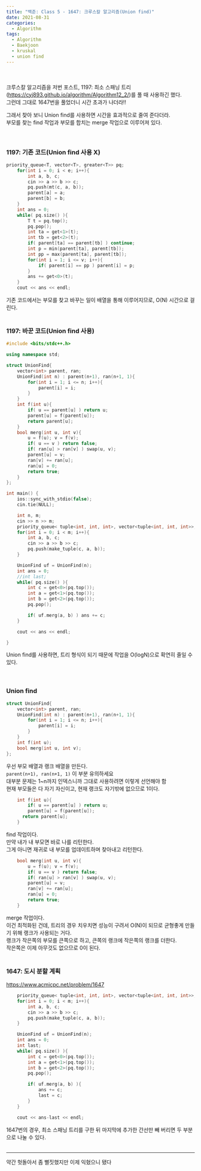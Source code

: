 ```yaml
---
title: "백준: Class 5 - 1647: 크루스칼 알고리즘(Union find)"
date: 2021-08-31
categories:
  - Algorithm
tags:
  - Algorithm
  - Baekjoon
  - kruskal
  - union find
---
```


<br></br>
크루스칼 알고리즘을 저번 포스트, 1197: 최소 스패닝 트리(https://cyj893.github.io/algorithm/Algorithm12_2/)를 풀 때 사용하긴 했다.  
그런데 그대로 1647번을 풀었더니 시간 초과가 나더라!!

그래서 찾아 보니 Union find를 사용하면 시간을 효과적으로 줄여 준다더라.  
부모를 찾는 find 작업과 부모를 합치는 merge 작업으로 이루어져 있다.  
<br></br>

### 1197: 기존 코드(Union find 사용 X)
```cpp
priority_queue<T, vector<T>, greater<T>> pq;
    for(int i = 0; i < e; i++){
        int a, b, c;
        cin >> a >> b >> c;
        pq.push(mt(c, a, b));
        parent[a] = a;
        parent[b] = b;
    }
    int ans = 0;
    while( pq.size() ){
        T t = pq.top();
        pq.pop();
        int ta = get<1>(t);
        int tb = get<2>(t);
        if( parent[ta] == parent[tb] ) continue;
        int p = min(parent[ta], parent[tb]);
        int pp = max(parent[ta], parent[tb]);
        for(int i = 1; i <= v; i++){
            if( parent[i] == pp ) parent[i] = p;
        }
        ans += get<0>(t);
    }
    cout << ans << endl;
```
기존 코드에서는 부모를 찾고 바꾸는 일이 배열을 통해 이루어지므로, O(N) 시간으로 걸린다.
<br></br>

### 1197: 바꾼 코드(Union find 사용)
```cpp
#include <bits/stdc++.h>

using namespace std;

struct UnionFind{
	vector<int> parent, ran;
    UnionFind(int n) : parent(n+1), ran(n+1, 1){
    	for(int i = 1; i <= n; i++){
            parent[i] = i;
    	}
    }
    int f(int u){
    	if( u == parent[u] ) return u;
    	parent[u] = f(parent[u]);
        return parent[u];
    }
    bool merg(int u, int v){
    	u = f(u); v = f(v);
        if( u == v ) return false;
        if( ran[u] > ran[v] ) swap(u, v);
        parent[u] = v;
        ran[v] += ran[u];
        ran[u] = 0;
        return true;
    }
};

int main() {
    ios::sync_with_stdio(false);
    cin.tie(NULL);

    int n, m;
    cin >> n >> m;
    priority_queue< tuple<int, int, int>, vector<tuple<int, int, int>>, greater<> > pq;
    for(int i = 0; i < m; i++){
        int a, b, c;
        cin >> a >> b >> c;
        pq.push(make_tuple(c, a, b));
    }

    UnionFind uf = UnionFind(n);
    int ans = 0;
    //int last;
    while( pq.size() ){
        int c = get<0>(pq.top());
        int a = get<1>(pq.top());
        int b = get<2>(pq.top());
        pq.pop();

        if( uf.merg(a, b) ) ans += c;
    }

    cout << ans << endl;

}
```
Union find를 사용하면, 트리 형식이 되기 때문에 작업을 O(logN)으로 확연히 줄일 수 있다.  
<br></br>

### Union find
```cpp
struct UnionFind{
	vector<int> parent, ran;
    UnionFind(int n) : parent(n+1), ran(n+1, 1){
    	for(int i = 1; i <= n; i++){
            parent[i] = i;
    	}
    }
    int f(int u);
    bool merg(int u, int v);
};
```
우선 부모 배열과 랭크 배열을 만든다.  
`parent(n+1), ran(n+1, 1)` 이 부분 유의하세요  
대부분 문제는 1~n까지 인덱스니까 그대로 사용하려면 이렇게 선언해야 함  
현재 부모들은 다 자기 자신이고, 현재 랭크도 자기밖에 없으므로 1이다.
```cpp
    int f(int u){
    	if( u == parent[u] ) return u;
    	parent[u] = f(parent[u]);
      return parent[u];
    }
```
find 작업이다.  
만약 내가 내 부모면 바로 나를 리턴한다.  
그게 아니면 재귀로 내 부모를 업데이트하며 찾아내고 리턴한다.  
```cpp
    bool merg(int u, int v){
    	u = f(u); v = f(v);
        if( u == v ) return false;
        if( ran[u] > ran[v] ) swap(u, v);
        parent[u] = v;
        ran[v] += ran[u];
        ran[u] = 0;
        return true;
    }
```
merge 작업이다.  
이건 최적화된 건데, 트리의 경우 치우치면 성능이 구려서 O(N)이 되므로 균형좋게 만들기 위해 랭크가 사용되는 거다.  
랭크가 작은쪽의 부모를 큰쪽으로 하고, 큰쪽의 랭크에 작은쪽의 랭크를 더한다.  
작은쪽은 이제 아무것도 없으므로 0이 된다.
<br></br>

### 1647: 도시 분할 계획
https://www.acmicpc.net/problem/1647
```cpp
    priority_queue< tuple<int, int, int>, vector<tuple<int, int, int>>, greater<> > pq;
    for(int i = 0; i < m; i++){
        int a, b, c;
        cin >> a >> b >> c;
        pq.push(make_tuple(c, a, b));
    }

    UnionFind uf = UnionFind(n);
    int ans = 0;
    int last;
    while( pq.size() ){
        int c = get<0>(pq.top());
        int a = get<1>(pq.top());
        int b = get<2>(pq.top());
        pq.pop();

        if( uf.merg(a, b) ){
            ans += c;
            last = c;
        }
    }

    cout << ans-last << endl;
```
1647번의 경우, 최소 스패닝 트리를 구한 뒤 마지막에 추가한 간선만 빼 버리면 두 부분으로 나눌 수 있다.
<br></br>

---
약간 헛돌아서 좀 뻘짓했지만 이제 익혔으니 됐다
<br></br>
